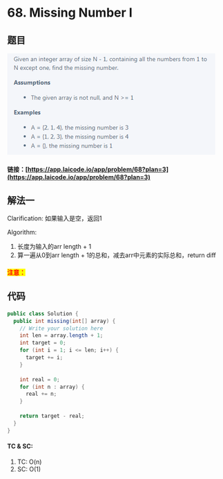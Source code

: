 # 68. Missing Number I

## 题目

![](<../../.gitbook/assets/image (3) (1) (1) (1) (1) (1) (1) (1) (1) (1) (1) (1) (1) (1) (1) (1) (1) (1) (1) (1) (1) (1).png>)

#### 链接：[https://app.laicode.io/app/problem/68?plan=3](https://app.laicode.io/app/problem/68?plan=3)

## 解法一

Clarification: 如果输入是空，返回1

Algorithm:&#x20;

1. 长度为输入的arr length + 1
2. 算一遍从0到arr length + 1的总和，减去arr中元素的实际总和，return diff

#### <mark style="color:red;">注意：</mark>

## 代码

```java
public class Solution {
  public int missing(int[] array) {
    // Write your solution here
    int len = array.length + 1;
    int target = 0;
    for (int i = 1; i <= len; i++) {
      target += i;
    }

    int real = 0;
    for (int n : array) {
      real += n;
    }

    return target - real;
  }
}
```

#### TC & SC:&#x20;

1. TC: O(n)
2. SC: O(1)
